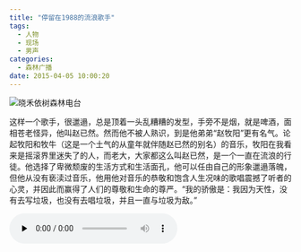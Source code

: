 ```yaml
---
title: "停留在1988的流浪歌手"
tags:
  - 人物
  - 现场
  - 男声
categories:
  - 森林广播
date: 2015-04-05 10:00:20
---
```


![晓禾依树森林电台](../../../images/radiocover/radio_099.jpg) 

这样一个歌手，很邋遢，总是顶着一头乱糟糟的发型，手旁不是烟，就是啤酒，面相苍老怪异，他叫赵已然。然而他不被人熟识，到是他弟弟“赵牧阳”更有名气。论起牧阳和牧牛（这是一个土气的从童年就伴随赵已然的别名）的音乐，牧阳在我看来是摇滚界里迷失了的人，而老大，大家都这么叫赵已然，是一个一直在流浪的行徒。他选择了卑微颓废的生活方式和生活面孔，他可以任由自己的形象邋遢落魄，但他从没有亵渎过音乐，他用他对音乐的恭敬和饱含人生况味的歌唱震撼了听者的心灵，并因此而赢得了人们的尊敬和生命的尊严。“我的骄傲是：我因为天性，没有去写垃圾，也没有去唱垃圾，并且一直与垃圾为敌。”   

<audio id="audio" controls="" preload="none">
  <source id="mp3" src="http://www.coletree.com/radio/coletree_radio_099.mp3">
</audio>